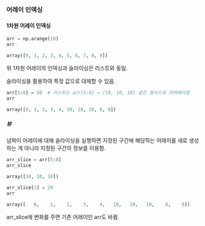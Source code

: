 ### 어레이 인덱싱

#### 1차원 어레이 인덱싱
```python
arr = np.arange(10)
arr
```
```python
array([0, 1, 2, 3, 4, 5, 6, 7, 8, 9])
```
위 1차원 어레이의 인덱싱과 슬라이싱은 리스트와 동일.

슬라이싱을 활용하여 특정 값으로 대체할 수 있음.
```python
arr[5:8] = 10  # 리스트는 arr[5:8] = [10, 10, 10] 같은 형식으로 대체해야함
arr
```
```python
array([0, 1, 2, 3, 4, 10, 10, 10, 8, 9])
```
##### 뷰
넘파이 어레이에 대해 슬라이싱을 실행하면 지정된 구간에 해당하는 어레이를 새로 생성하는 게 아니라 지정된 구간의 정보를 이용함.
```python
arr_slice = arr[5:8]
arr_slice
```
```python
array([10, 10, 10])
```
```python
arr_slice[1] = 20
arr
```
```python
array([   0,    1,    2,    3,    4,   10,   20,   10,    8,    9])
```
arr_slice에 변화를 주면 기존 어레이인 arr도 바뀜.

